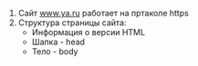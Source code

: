 1. Сайт  www.ya.ru работает на пртаколе https 
2. Структура страницы сайта:
   - Информация о версии HTML
   - Шапка - head
    - Тело - body

